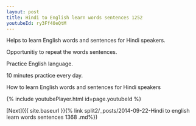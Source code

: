 ```yaml
---
layout: post
title: Hindi to English learn words sentences 1252 
youtubeId: ry3Ff40eQtM
---
```

 
 
Helps to learn English words and sentences for Hindi speakers.

Opportunitiy to repeat the words sentences. 

Practice English language. 
 
10 minutes practice every day. 
 
How to learn English words and sentences for Hindi speakers 
 
{% include youtubePlayer.html id=page.youtubeId %}
 
 
[Next]({{ site.baseurl }}{% link  split2/_posts/2014-09-22-Hindi to english learn words sentences 1368 .md%})
 
